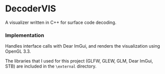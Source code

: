 # DecoderVIS
A visualizer written in C++ for surface code decoding. 

### Implementation
Handles interface calls with Dear ImGui, and renders the visualization using OpenGL 3.3. 

The libraries that I used for this project (GLFW, GLEW, GLM, Dear ImGui, STB) are included in the ```\external``` directory. 
